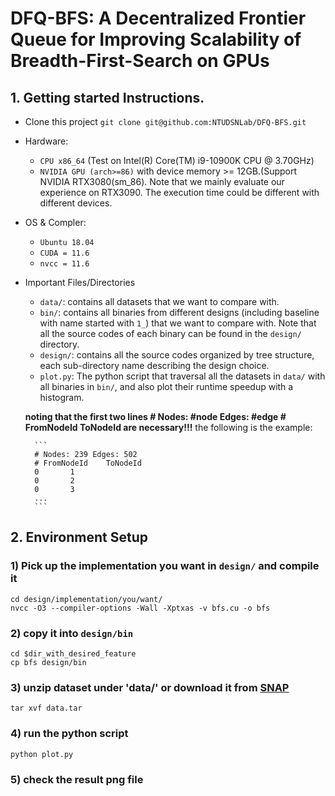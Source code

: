 # DFQ-BFS: A Decentralized Frontier Queue for Improving Scalability of Breadth-First-Search on GPUs

## 1. Getting started Instructions.
- Clone this project
`git clone git@github.com:NTUDSNLab/DFQ-BFS.git`
- Hardware:
    - `CPU x86_64` (Test on Intel(R) Core(TM) i9-10900K CPU @ 3.70GHz)
    - `NVIDIA GPU (arch>=86)` with device memory >= 12GB.(Support NVIDIA RTX3080(sm_86). Note that we mainly evaluate our experience on RTX3090. The execution time could be different with different devices.
- OS & Compler:
    - `Ubuntu 18.04`
    - `CUDA = 11.6`
    - `nvcc = 11.6` 
- Important Files/Directories
    - `data/`: contains all datasets that we want to compare with.
    - `bin/`: contains all binaries from different designs (including baseline with name started with `1_`) that we want to compare with. Note that all the source codes of each binary can be found in the `design/` directory.
    - `design/`: contains all the source codes organized by tree structure, each sub-directory name describing the design choice.
    - `plot.py`: The python script that traversal all the datasets in `data/` with all binaries in `bin/`, and also plot their runtime speedup with a histogram.

    **noting that the first two lines
    \# Nodes: #node  Edges: #edge
    \# FromNodeId ToNodeId
    are necessary!!!**
    the following is the example:
    
        ```
        # Nodes: 239 Edges: 502
        # FromNodeId    ToNodeId
        0       1
        0       2
        0       3
        ...
        ```

## 2. Environment Setup

### 1) Pick up the implementation you want in `design/` and compile it
```
cd design/implementation/you/want/
nvcc -O3 --compiler-options -Wall -Xptxas -v bfs.cu -o bfs
```

### 2) copy it into `design/bin`
```
cd $dir_with_desired_feature
cp bfs design/bin
```

### 3) unzip dataset under 'data/' or download it from [SNAP](http://snap.stanford.edu/data/index.html)

```
tar xvf data.tar
```

### 4) run the python script
```
python plot.py
```

### 5) check the result png file

